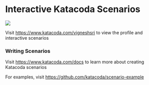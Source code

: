 # Interactive Katacoda Scenarios

[![](http://shields.katacoda.com/katacoda/vigneshsri/count.svg)](https://www.katacoda.com/vigneshsri "Get your profile on Katacoda.com")

Visit https://www.katacoda.com/vigneshsri to view the profile and interactive scenarios

### Writing Scenarios
Visit https://www.katacoda.com/docs to learn more about creating Katacoda scenarios

For examples, visit https://github.com/katacoda/scenario-example
